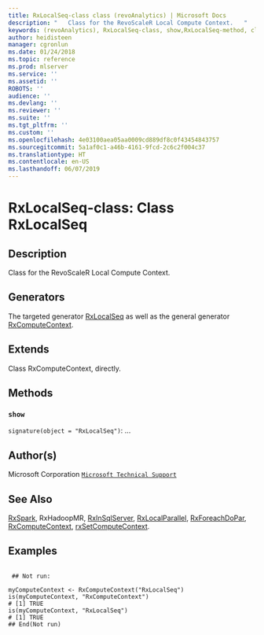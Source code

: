 ```yaml
---
title: RxLocalSeq-class class (revoAnalytics) | Microsoft Docs
description: "   Class for the RevoScaleR Local Compute Context.   "
keywords: (revoAnalytics), RxLocalSeq-class, show,RxLocalSeq-method, classes
author: heidisteen
manager: cgronlun
ms.date: 01/24/2018
ms.topic: reference
ms.prod: mlserver
ms.service: ''
ms.assetid: ''
ROBOTS: ''
audience: ''
ms.devlang: ''
ms.reviewer: ''
ms.suite: ''
ms.tgt_pltfrm: ''
ms.custom: ''
ms.openlocfilehash: 4e03100aea05aa0009cd889df8c0f43454843757
ms.sourcegitcommit: 5a1af0c1-a46b-4161-9fcd-2c6c2f004c37
ms.translationtype: HT
ms.contentlocale: en-US
ms.lasthandoff: 06/07/2019
---
```

 # <a name="rxlocalseq-class-class-rxlocalseq"></a>RxLocalSeq-class: Class RxLocalSeq 
 ## <a name="description"></a>Description

Class for the RevoScaleR Local Compute Context.  


 ## <a name="generators"></a>Generators 


The targeted generator [RxLocalSeq](RxLocalSeq.md) as well as the general generator [RxComputeContext](RxComputeContext.md).

 ## <a name="extends"></a>Extends 


Class RxComputeContext, directly.

 ## <a name="methods"></a>Methods 




### `show`
`signature(object = "RxLocalSeq")`: ...




 ## <a name="authors"></a>Author(s)
 Microsoft Corporation [`Microsoft Technical Support`](https://go.microsoft.com/fwlink/?LinkID=698556&clcid=0x409)


 ## <a name="see-also"></a>See Also

[RxSpark](RxSpark.md), RxHadoopMR, [RxInSqlServer](RxInSqlServer.md), [RxLocalParallel](RxLocalParallel.md), [RxForeachDoPar](RxForeachDoPar.md), [RxComputeContext](RxComputeContext.md), [rxSetComputeContext](rxSetComputeContext.md).

 ## <a name="examples"></a>Examples

 ```

  ## Not run:

myComputeContext <- RxComputeContext("RxLocalSeq")
is(myComputeContext, "RxComputeContext")
# [1] TRUE
is(myComputeContext, "RxLocalSeq")
# [1] TRUE
 ## End(Not run) 
```


